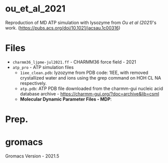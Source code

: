 # ou_et_al_2021
Reproduction of MD ATP simulation with lysozyme from *Ou et al (2021)*'s work. (https://pubs.acs.org/doi/10.1021/jacsau.1c00316)

# Files
* `charmm36_ljpme-jul2021.ff` - CHARMM36 force field - 2021
* `atp_pro` - ATP simulation files
   * `1iee_clean.pdb`: lyzozyme from PDB code: 1IEE, with removed crystallized water and ions using the grep command on HOH CL NA respectively.
   * `atp.pdb`: ATP PDB file downloaded from the charmm-gui nucleic acid database archive - https://charmm-gui.org/?doc=archive&lib=csml 
   * **Molecular Dynamic Parameter Files - MDP**:

# Prep.

# gromacs
Gromacs Version - 2021.5
